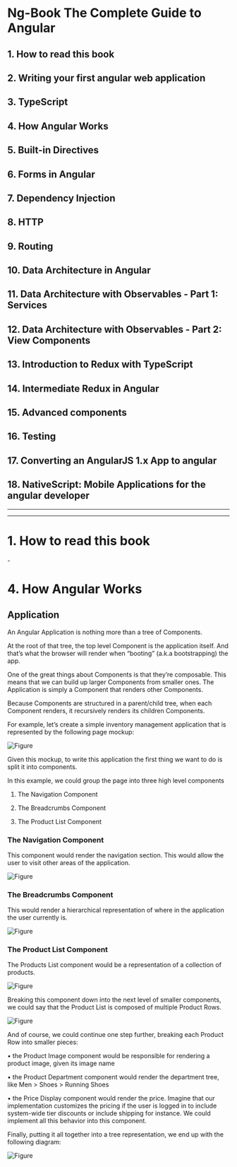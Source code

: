 # Ng-Book The Complete Guide to Angular

## 1. How to read this book
## 2. Writing your first angular web application
## 3. TypeScript
## 4. How Angular Works
## 5. Built-in Directives
## 6. Forms in Angular
## 7. Dependency Injection
## 8. HTTP
## 9. Routing
## 10. Data Architecture in Angular
## 11. Data Architecture with Observables - Part 1: Services
## 12. Data Architecture with Observables - Part 2: View Components
## 13. Introduction to Redux with TypeScript
## 14. Intermediate Redux in Angular
## 15. Advanced components
## 16. Testing
## 17. Converting an AngularJS 1.x App to angular
## 18. NativeScript: Mobile Applications for the angular developer

---
---

# 1. How to read this book

\-

# 4. How Angular Works

## Application

An Angular Application is nothing more than a tree of Components.

At the root of that tree, the top level Component is the application itself. And that’s what the browser will render when “booting” (a.k.a bootstrapping) the app.

One of the great things about Components is that they’re composable. This means that we can build up larger Components from smaller ones. The Application is simply a Component that renders other Components.

Because Components are structured in a parent/child tree, when each Component renders, it recursively renders its children Components.

For example, let’s create a simple inventory management application that is represented by the following page mockup:

![Figure](ScreenshotsForNotes/Chapter4/InventoryManagementApp.PNG)

Given this mockup, to write this application the first thing we want to do is split it into components.

In this example, we could group the page into three high level components

1. The Navigation Component

2. The Breadcrumbs Component

3. The Product List Component

### The Navigation Component

This component would render the navigation section. This would allow the user to visit other areas of the application.

![Figure](ScreenshotsForNotes/Chapter4/NavigationComponent.PNG)

### The Breadcrumbs Component

This would render a hierarchical representation of where in the application the user currently is.

![Figure](ScreenshotsForNotes/Chapter4/BreadcrumbsComponent.PNG)

### The Product List Component

The Products List component would be a representation of a collection of products.

![Figure](ScreenshotsForNotes/Chapter4/ProductListComponent.PNG)

Breaking this component down into the next level of smaller components, we could say that the Product List is composed of multiple Product Rows.

![Figure](ScreenshotsForNotes/Chapter4/ProductRowComponent.PNG)

And of course, we could continue one step further, breaking each Product Row into smaller pieces:

• the Product Image component would be responsible for rendering a product image, given its image name

• the Product Department component would render the department tree, like Men > Shoes > Running Shoes

• the Price Display component would render the price. Imagine that our implementation customizes the pricing if the user is logged in to include system-wide tier discounts or include shipping for instance. We could implement all this behavior into this component.

Finally, putting it all together into a tree representation, we end up with the following diagram:

![Figure](ScreenshotsForNotes/Chapter4/AppTreeDiagram.PNG)




